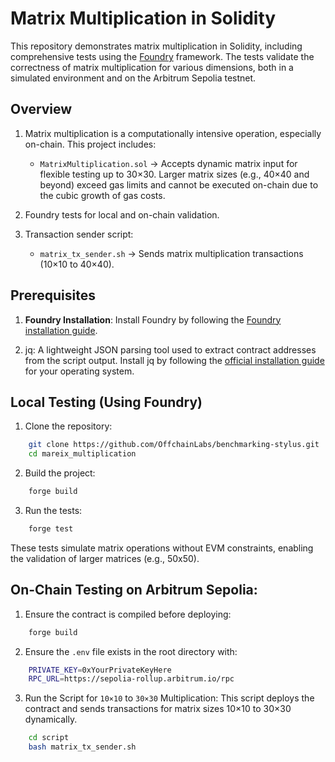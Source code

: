 # Matrix Multiplication in Solidity

This repository demonstrates matrix multiplication in Solidity, including comprehensive tests using the [Foundry](https://book.getfoundry.sh/)  framework. The tests validate the correctness of matrix multiplication for various dimensions, both in a simulated environment and on the Arbitrum Sepolia testnet.


## Overview

1. Matrix multiplication is a computationally intensive operation, especially on-chain. This project includes:

    - `MatrixMultiplication.sol` → Accepts dynamic matrix input for flexible testing up to 30×30. Larger matrix sizes (e.g., 40×40 and beyond) exceed gas limits and cannot be executed on-chain due to the cubic growth of gas costs.

2. Foundry tests for local and on-chain validation.

3. Transaction sender script:
    - `matrix_tx_sender.sh` → Sends matrix multiplication transactions (10×10 to 40×40).

## Prerequisites

1. **Foundry Installation**: Install Foundry by following the [Foundry installation guide](https://book.getfoundry.sh/getting-started/installation.html).

2. jq: A lightweight JSON parsing tool used to extract contract addresses from the script output. Install jq by following the [official installation guide](https://jqlang.org/download/) for your operating system.

## Local Testing (Using Foundry)

1. Clone the repository:

```bash
    git clone https://github.com/OffchainLabs/benchmarking-stylus.git
    cd mareix_multiplication
```
2. Build the project:

```bash
    forge build
```

3. Run the tests:

```bash
    forge test
```
These tests simulate matrix operations without EVM constraints, enabling the validation of larger matrices (e.g., 50x50).

## On-Chain Testing on Arbitrum Sepolia:

1. Ensure the contract is compiled before deploying:

```bash
    forge build
```

2. Ensure the `.env` file exists in the root directory with:

```bash
    PRIVATE_KEY=0xYourPrivateKeyHere
    RPC_URL=https://sepolia-rollup.arbitrum.io/rpc
```

3. Run the Script for `10×10` to `30×30` Multiplication: This script deploys the contract and sends transactions for matrix sizes 10×10 to 30×30 dynamically.

```bash
    cd script
    bash matrix_tx_sender.sh
```

